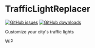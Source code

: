 # TrafficLightReplacer
<a href="https://github.com/Cgameworld/TrafficLightReplacer/issues">![GitHub issues](https://img.shields.io/github/issues/cgameworld/trafficlightreplacer?style=for-the-badge)</a>
<a href="https://github.com/Cgameworld/TrafficLightReplacer/releases">![GitHub downloads](https://img.shields.io/github/v/release/Cgameworld/TrafficLightReplacer?label=downloads&include_prereleases&logoColor=F5F5F5&style=for-the-badge)</a>

Customize your city's traffic lights

WIP
